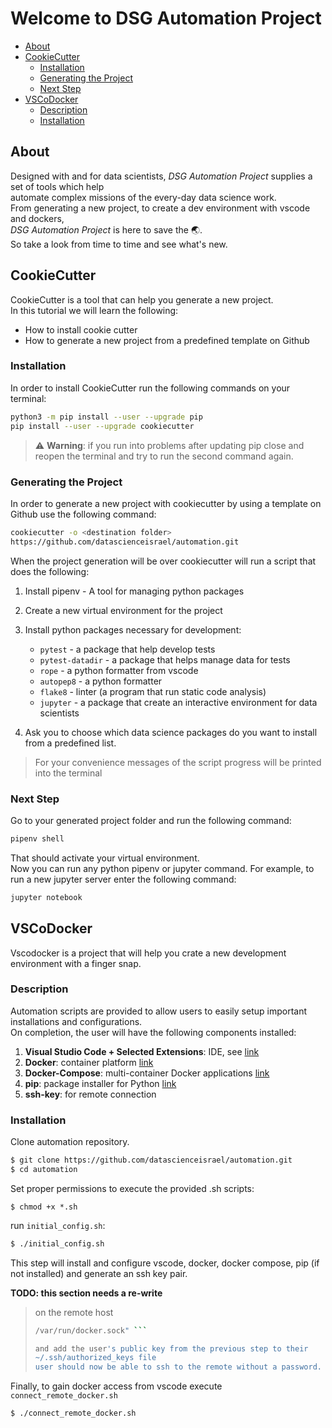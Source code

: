 <!-- START doctoc generated TOC please keep comment here to allow auto update -->
<!-- DON'T EDIT THIS SECTION, INSTEAD RE-RUN doctoc TO UPDATE -->

# Welcome to DSG Automation Project

- [About](#about)
- [CookieCutter](#cookiecutter)
  - [Installation](#installation)
  - [Generating the Project](#generating-the-project)
  - [Next Step](#next-step)
- [VSCoDocker](#vscodocker)
  - [Description](#description)
  - [Installation](#installation-1)

<!-- END doctoc generated TOC please keep comment here to allow auto update -->

## About

Designed with and for data scientists, *DSG Automation Project* supplies a set
of tools which help  
automate complex missions of the every-day data science work.  
From generating a new project, to create a dev environment with vscode and
dockers,  
*DSG Automation Project* is here to save the :earth_asia:.  
So take a look from time to time and see what's new.

## CookieCutter

CookieCutter is a tool that can help you generate a new project.  
In this tutorial we will learn the following:

- How to install cookie cutter
- How to generate a new project from a predefined template on Github

### Installation

In order to install CookieCutter run the following commands on your terminal:

```bash
python3 -m pip install --user --upgrade pip
pip install --user --upgrade cookiecutter
```

> :warning: **Warning**: if you run into problems after updating pip close and
reopen the terminal and try to run the second command again.

### Generating the Project

In order to generate a new project with cookiecutter by using a template on
Github use the following command:

```bash
cookiecutter -o <destination folder>
https://github.com/datascienceisrael/automation.git
```

When the project generation will be over cookiecutter will run a script that
does the following:

1. Install pipenv - A tool for managing python packages
2. Create a new virtual environment for the project
3. Install python packages necessary for development:  
   - `pytest` - a package that help develop tests
   - `pytest-datadir` - a package that helps manage data for tests
   - `rope` - a python formatter from vscode
   - `autopep8` - a python formatter
   - `flake8` - linter (a program that run static code analysis)
   - `jupyter` - a package that create an interactive environment for data
   scientists

4. Ask you to choose which data science packages do you want to install from a
predefined list.

>For your convenience messages of the script progress will be printed into the
terminal

### Next Step

Go to your generated project folder and run the following command:

```bash
pipenv shell
```

That should activate your virtual environment.  
Now you can run any python pipenv or jupyter command. For example, to run a new jupyter server enter the following command:

```bash
jupyter notebook
```

## VSCoDocker

Vscodocker is a project that will help you crate a new development environment with a finger snap.

### Description

Automation scripts are provided to allow users to easily setup important installations and configurations.  
On completion, the user will have the following components installed:

  1. **Visual Studio Code + Selected Extensions**: IDE, see [link](https://code.visualstudio.com/)
  2. **Docker**: container platform [link](https://www.docker.com/)
  3. **Docker-Compose**: multi-container Docker applications [link](https://docs.docker.com/compose/)
  4. **pip**: package installer for Python [link](https://pypi.org/project/pip/)
  5. **ssh-key**: for remote connection


### Installation

Clone automation repository.

```bash
$ git clone https://github.com/datascienceisrael/automation.git
$ cd automation
```

Set proper permissions to execute the provided .sh scripts:

```
$ chmod +x *.sh
```

run `initial_config.sh`:

```bash
$ ./initial_config.sh
```

This step will install and configure vscode, docker, docker compose, pip (if not installed) and generate an ssh key pair. 

**TODO: this section needs a re-write**

> on the remote host
> 
> ```bash $ "sudo setfacl -m user:ACTUAL_USER_NAME:rw
> /var/run/docker.sock" ```
> 
> and add the user's public key from the previous step to their
> ~/.ssh/authorized_keys file
> user should now be able to ssh to the remote without a password. 

Finally,  to gain docker access from vscode execute `connect_remote_docker.sh`

```bash
$ ./connect_remote_docker.sh
```
 
